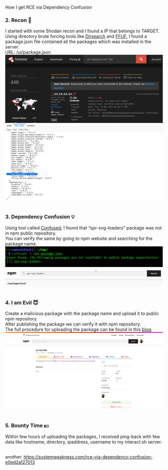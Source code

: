 How I get RCE via Dependency Confusion

### 2. Recon 🔦
I started with some Shodan recon and I found a IP that belongs to TARGET.</br>
Using directory brute forcing tools like [Dirsearch](https://github.com/maurosoria/dirsearch) and [FFUF](https://github.com/ffuf/ffuf), I found a package.json file contained all the packages which was installed in the server.</br>
URL: /ui/package.json
![img](./1.png)
![img](./2.png)
</br>&nbsp;

### 3. Dependency Confusion 💡
Using tool called [Confused](https://github.com/visma-prodsec/confused), I found that “spr-svg-loaders” package was not in npm public repository.</br>
You can verify the same by going to npm website and searching for the package name.
![img](./3.png)
![img](./4.png)
</br>&nbsp;

### 4. I am Evil 😈
Create a malicious package with the package name and upload it to public npm repository.</br>
After publishing the package we can verify it with npm repository.</br>
The full procedure for uploading the package can be found in this [blog](https://dhiyaneshgeek.github.io/web/security/2021/09/04/dependency-confusion/).</br>
![img](./5.png)
</br>&nbsp;

### 5. Bounty Time 💵
Within few hours of uploading the packages, I received ping-back with few data like hostname, directory, ipaddress, username to my interact.sh server.
</br>&nbsp;

another: https://systemweakness.com/rce-via-dependency-confusion-e0ed2a127013
